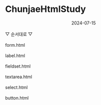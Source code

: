 # ChunjaeHtmlStudy

<div align = "center"> 2024-07-15 </div>
<br>
▽ 순서대로 ▽
</br>
<br>
form.html
</br>
<br>
label.html
</br>
<br>
fieldset.html
</br>
<br>
textarea.html
</br>
<br>
select.html
</br>
<br>
button.html
</br>

